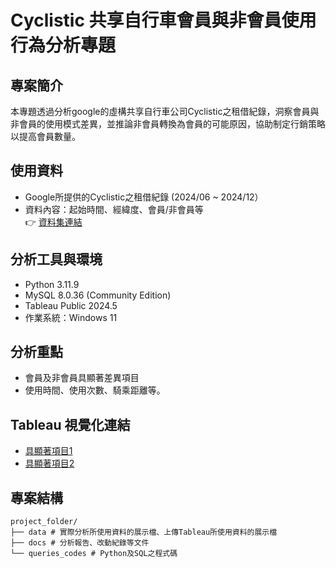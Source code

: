 # Cyclistic 共享自行車會員與非會員使用行為分析專題

## 專案簡介
本專題透過分析google的虛構共享自行車公司Cyclistic之租借紀錄，洞察會員與非會員的使用模式差異，並推論非會員轉換為會員的可能原因，協助制定行銷策略以提高會員數量。

## 使用資料
- Google所提供的Cyclistic之租借紀錄 (2024/06 ~ 2024/12）
- 資料內容：起始時間、經緯度、會員/非會員等   
👉 [資料集連結](https://divvy-tripdata.s3.amazonaws.com/index.html)

## 分析工具與環境
- Python 3.11.9
- MySQL 8.0.36 (Community Edition)
- Tableau Public 2024.5
- 作業系統：Windows 11

## 分析重點
- 會員及非會員具顯著差異項目
- 使用時間、使用次數、騎乘距離等。

## Tableau 視覺化連結
 - [具顯著項目1](https://public.tableau.com/app/profile/wu.yun4549/viz/VisualizationofCyclisticAnalysisProject/1)
 - [具顯著項目2](https://public.tableau.com/app/profile/wu.yun4549/viz/VisualizationofCyclisticAnalysisProject/2)

## 專案結構
```plaintext
project_folder/
├── data # 實際分析所使用資料的展示檔、上傳Tableau所使用資料的展示檔
├── docs # 分析報告、改動紀錄等文件
└── queries_codes # Python及SQL之程式碼
